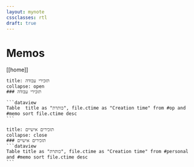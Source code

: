 ```yaml
---
layout: mynote
cssclasses: rtl
draft: true
---
```

# Memos
[[home]]
````ad-note 
title: תזכירי עבודה
collapse: open
### תזכירי עבודה

```dataview
Table  title as "כותרת", file.ctime as "Creation time" from #op and #memo sort file.ctime desc
```
````

````ad-note 
title: תזכירים אישיים
collapse: close
### תזכירים אישיים
```dataview
Table title as "כותרת", file.ctime as "Creation time" from #personal and #memo sort file.ctime desc
```
````